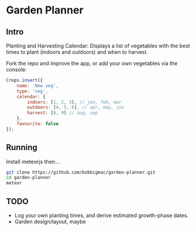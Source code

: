 # Garden Planner

## Intro

Planting and Harvesting Calendar: Displays a list of vegetables with the best times to plant (indoors and outdoors) and when to harvest.

Fork the repo and improve the app, or add your own vegetables via the console:

```javascript
Crops.insert({
	name: 'New veg',
	type: 'veg',
	calendar: {
		indoors: [1, 2, 3], // jan, feb, mar
		outdoors: [4, 5, 6], // apr, may, jun
		harvest: [8, 9] // aug, sep
	},
	favourite: false
});
```

## Running

Install meteorjs then...

```bash
git clone https://github.com/bobbigmac/garden-planner.git
cd garden-planner
meteor
```

## TODO

* Log your own planting times, and derive estimated growth-phase dates.
* Garden design/layout, maybe
